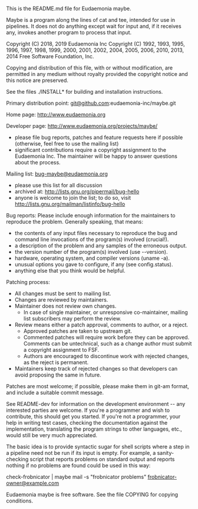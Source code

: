 This is the README.md file for Eudaemonia maybe.

Maybe is a program along the lines of cat and tee, intended for use in
pipelines. It does not do anything except wait for input and, if it
receives any, invokes another program to process that input.

  Copyright (C) 2018, 2019 Eudaemonia Inc
  Copyright (C) 1992, 1993, 1995, 1996, 1997, 1998, 1999, 2000, 2001,
  2002, 2004, 2005, 2006, 2010, 2013, 2014 Free Software Foundation,
  Inc.

  Copying and distribution of this file, with or without modification,
  are permitted in any medium without royalty provided the copyright
  notice and this notice are preserved.

See the files ./INSTALL* for building and installation instructions.

Primary distribution point: git@github.com:eudaemonia-inc/maybe.git

Home page: http://www.eudaemonia.org

Developer page: http://www.eudaemonia.org/projects/maybe/
- please file bug reports, patches and feature requests here if
  possible (otherwise, feel free to use the mailing list)
- significant contributions require a copyright assignment to the
  Eudaemonia Inc. The maintainer will be happy to answer questions
  about the process.

Mailing list: bug-maybe@eudaemonia.org
- please use this list for all discussion
- archived at: http://lists.gnu.org/pipermail/bug-hello
- anyone is welcome to join the list; to do so, visit
  http://lists.gnu.org/mailman/listinfo/bug-hello

Bug reports:
 Please include enough information for the maintainers to reproduce the
 problem.  Generally speaking, that means:
- the contents of any input files necessary to reproduce the bug
  and command line invocations of the program(s) involved (crucial!).
- a description of the problem and any samples of the erroneous output.
- the version number of the program(s) involved (use --version).
- hardware, operating system, and compiler versions (uname -a).
- unusual options you gave to configure, if any (see config.status).
- anything else that you think would be helpful.

Patching process:
- All changes must be sent to mailing list.
- Changes are reviewed by maintainers.
- Maintainer does not review own changes.
  * In case of single maintainer, or unresponsive co-maintainer, mailing
    list subscribers may perform the review.
- Review means either a patch approval, comments to author, or a reject.
  * Approved patches are taken to upstream git.
  * Commented patches will require work before they can be approved.
    Comments can be untechnical, such as a change author must submit a
    copyright assignment to FSF.
  * Authors are encouraged to discontinue work with rejected changes, as
    the reject is permanent.
- Maintainers keep track of rejected changes so that developers can avoid
  proposing the same in future.

Patches are most welcome; if possible, please make them in git-am
format, and include a suitable commit message.

See README-dev for information on the development environment -- any
interested parties are welcome.  If you're a programmer and wish to
contribute, this should get you started.  If you're not a programmer,
your help in writing test cases, checking the documentation against the
implementation, translating the program strings to other languages,
etc., would still be very much appreciated.

The basic idea is to provide syntactic sugar for shell scripts where a
step in a pipeline need not be run if its input is empty. For example,
a sanity-checking script that reports problems on standard output and
reports nothing if no problems are found could be used in this way:

check-frobnicator | maybe mail -s "frobnicator problems" frobnicator-owner@example.com

Eudaemonia maybe is free software.  See the file COPYING for copying conditions.
